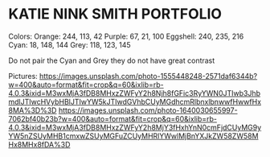 # KATIE NINK SMITH PORTFOLIO

Colors:
Orange: 244, 113, 42
Purple: 67, 21, 100
Eggshell: 240, 235, 216
Cyan: 18, 148, 144
Grey: 118, 123, 145

Do not pair the Cyan and Grey they do not have great contrast

Pictures:
https://images.unsplash.com/photo-1555448248-2571daf6344b?w=400&auto=format&fit=crop&q=60&ixlib=rb-4.0.3&ixid=M3wxMjA3fDB8MHxzZWFyY2h8Njh8fGFic3RyYWN0JTIwb3JhbmdlJTIwcHVybHBlJTIwYW5kJTIwdGVhbCUyMGdhcmRlbnxlbnwwfHwwfHx8MA%3D%3D
https://images.unsplash.com/photo-1640030655997-7062bf40b23b?w=400&auto=format&fit=crop&q=60&ixlib=rb-4.0.3&ixid=M3wxMjA3fDB8MHxzZWFyY2h8MjY3fHxhYnN0cmFjdCUyMG9yYW5nZSUyMHB1cmxwZSUyMGFuZCUyMHRlYWwlMjBnYXJkZW58ZW58MHx8MHx8fDA%3D
